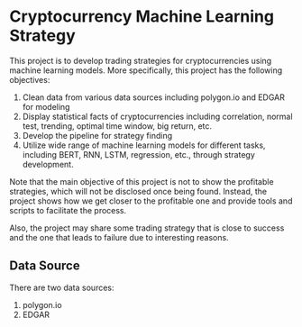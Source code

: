 # Cryptocurrency Machine Learning Strategy

This project is to develop trading strategies for cryptocurrencies using machine learning models. More specifically, 
this project has the following objectives:<br/>

1. Clean data from various data sources including polygon.io and EDGAR for modeling
2. Display statistical facts of cryptocurrencies including correlation, normal test, trending, optimal time window, big return, etc.
3. Develop the pipeline for strategy finding
4. Utilize wide range of machine learning models for different tasks, including BERT, RNN, LSTM, regression, etc., through strategy development.

Note that the main objective of this project is not to show the profitable strategies, which will not be disclosed once being found. Instead, the project
shows how we get closer to the profitable one and provide tools and scripts to facilitate the process.

Also, the project may share some trading strategy that is close to success and the one that leads to failure due to interesting reasons.

## Data Source

There are two data sources:

1. polygon.io
2. EDGAR

